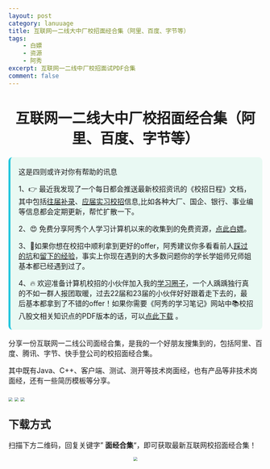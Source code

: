 ```yaml
---
layout: post
category: lanuuage
title: 互联网一二线大中厂校招面经合集（阿里、百度、字节等）
tags:
    - 白嫖
    - 资源
    - 阿秀
excerpt: 互联网一二线中厂校招面试PDF合集
comment: false
---
```






<h1 align="center">互联网一二线大中厂校招面经合集（阿里、百度、字节等）</h1>



<div style="border-color: #24C6DC;
            background-color: #e9f9f3;         
            margin: 1rem 0;
        padding: .25rem 1rem;
        border-left-width: .3rem;
        border-left-style: solid;
        border-radius: .5rem;
        color: inherit;">
  <p>这是四则或许对你有帮助的讯息</p>
  <p>1、👉 最近我发现了一个每日都会推送最新校招资讯的《校招日程》文档，其中包括<a style="text-decoration: underline" href="https://flowus.cn/share/ee50d5eb-3cd5-4f74-880e-95b215dd4ff2" target="_blank">往届补录</a>、<a style="text-decoration: underline" href="https://flowus.cn/share/5f327c98-1e31-46c8-b86b-5ac6105e021f" target="_blank">应届实习校招</a>信息,比如各种大厂、国企、银行、事业编等信息都会定期更新，帮忙扩散一下。</p>  
  <p>2、😍
    免费分享阿秀个人学习计算机以来的收集到的免费资源，<a style="text-decoration: underline" href="/notes/07-resources/01-free/01-introduce.html" target="_blank">点此白嫖</a>。
  </p>
  <p>3、🚀如果你想在校招中顺利拿到更好的offer，阿秀建议你多看看前人<a style="text-decoration: underline" href="https://www.yuque.com/tuobaaxiu/httmmc/npg1k81zeq4wfpyz" target="_blank">踩过的坑</a>和<a style="text-decoration: underline"  target="_blank" href="https://www.yuque.com/tuobaaxiu/httmmc/gge9ppd0mbu2d3dp">留下的经验</a>，事实上你现在遇到的大多数问题你的学长学姐师兄师姐基本都已经遇到过了。
  </p>
  <p>4、🔥 欢迎准备计算机校招的小伙伴加入我的<a  style="text-decoration: underline" href="https://www.yuque.com/tuobaaxiu/httmmc/xg0otqvc17wfx4u9" target="_blank">学习圈子</a>，一个人踽踽独行真的不如一群人报团取暖，过去22届和23届的小伙伴好好跟着走下去的，最后基本都拿到了不错的offer！如果你需要《阿秀的学习笔记》网站中📚︎校招八股文相关知识点的PDF版本的话，可以<a style="text-decoration: underline" href="/notes/08-other/02-question.html#_5、如何下载阿秀的学习笔记内容pdf版本" target="_blank">点此下载</a> 。</p>   </div>



分享一份互联网一二线公司面经合集，是我的一个好朋友搜集到的，包括阿里、百度、腾讯、字节、快手登公司的校招面经合集。

其中既有Java、C++、客户端、测试、测开等技术岗面经，也有产品等非技术岗面经，还有一些简历模板等分享。

<img  src="https://axiu-image-bed.oss-cn-shanghai.aliyuncs.com/img/202211242037481.png" align="middle" style="zoom:50%;"  />
     <img  src="https://axiu-image-bed.oss-cn-shanghai.aliyuncs.com/img/202211242037190.png" align="middle" style="zoom:50%;"  />
  <img  src="https://axiu-image-bed.oss-cn-shanghai.aliyuncs.com/img/202211242037292.png" align="middle" style="zoom:50%;"  />

## 下载方式

扫描下方二维码，回复关键字” **面经合集**“，即可获取最新互联网校招面经合集！



<div align="center">
 <img src="https://axiu-image-bed.oss-cn-shanghai.aliyuncs.com/img/202205222330709.png" style="zoom:50%;" />
</div>








